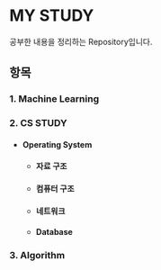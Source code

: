 # MY STUDY

공부한 내용을 정리하는 Repository입니다.



## 항목

### 1. Machine Learning



### 2. CS STUDY

- #### Operating System

  - #### 자료 구조

  - #### 컴퓨터 구조

  - #### 네트워크

  - #### Database



### 3. Algorithm

